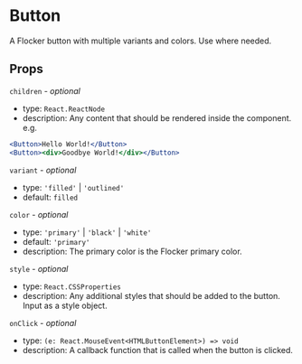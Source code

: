 # Button

A Flocker button with multiple variants and colors. Use where needed.

## Props

`children` - _optional_

- type: `React.ReactNode`
- description: Any content that should be rendered inside the component. e.g.

```jsx
<Button>Hello World!</Button>
<Button><div>Goodbye World!</div></Button>
```

`variant` - _optional_

- type: `'filled'` | `'outlined'`
- default: `filled`

`color` - _optional_

- type: `'primary'` | `'black'` | `'white'`
- default: `'primary'`
- description: The primary color is the Flocker primary color.

`style` - _optional_

- type: `React.CSSProperties`
- description: Any additional styles that should be added to the button. Input as a style object.

`onClick` - _optional_

- type: `(e: React.MouseEvent<HTMLButtonElement>) => void`
- description: A callback function that is called when the button is clicked.
